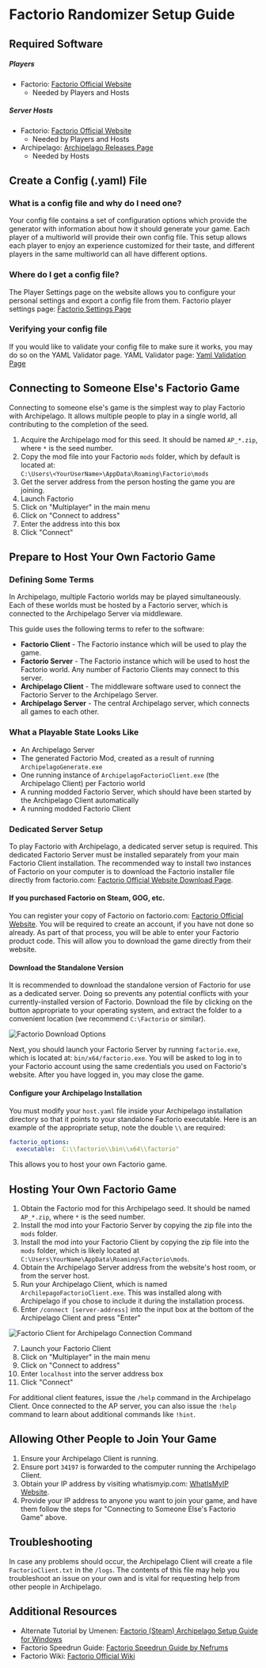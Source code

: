 # Factorio Randomizer Setup Guide

## Required Software
##### Players
- Factorio: [Factorio Official Website](https://factorio.com) 
  - Needed by Players and Hosts

##### Server Hosts
- Factorio: [Factorio Official Website](https://factorio.com) 
  - Needed by Players and Hosts
- Archipelago: [Archipelago Releases Page](https://github.com/ArchipelagoMW/Archipelago/releases) 
  - Needed by Hosts

## Create a Config (.yaml) File

### What is a config file and why do I need one?
Your config file contains a set of configuration options which provide the generator with information about how it should generate your game. Each player of a multiworld will provide their own config file. This setup allows each player to enjoy an experience customized for their taste, and different players in the same multiworld can all have different options. 

### Where do I get a config file?
The Player Settings page on the website allows you to configure your personal settings and export a config file from them. Factorio player settings page: [Factorio Settings Page](/games/Factorio/player-settings)

### Verifying your config file
If you would like to validate your config file to make sure it works, you may do so on the YAML Validator page. YAML Validator page: [Yaml Validation Page](/mysterycheck)

## Connecting to Someone Else's Factorio Game
Connecting to someone else's game is the simplest way to play Factorio with Archipelago. It allows multiple people to play in a single world, all contributing to the completion of the seed.

1. Acquire the Archipelago mod for this seed. It should be named `AP_*.zip`, where `*` is the seed number.
2. Copy the mod file into your Factorio `mods` folder, which by default is located at:  
`C:\Users\<YourUserName>\AppData\Roaming\Factorio\mods`
3. Get the server address from the person hosting the game you are joining.
4. Launch Factorio
5. Click on "Multiplayer" in the main menu
6. Click on "Connect to address"
7. Enter the address into this box
8. Click "Connect"

## Prepare to Host Your Own Factorio Game

### Defining Some Terms
In Archipelago, multiple Factorio worlds may be played simultaneously. Each of these worlds must be hosted by a Factorio server, which is connected to the Archipelago Server via middleware.

This guide uses the following terms to refer to the software:
- **Factorio Client** - The Factorio instance which will be used to play the game.
- **Factorio Server** - The Factorio instance which will be used to host the Factorio world. Any number of
Factorio Clients may connect to this server.
- **Archipelago Client** - The middleware software used to connect the Factorio Server to the Archipelago Server.
- **Archipelago Server** - The central Archipelago server, which connects all games to each other.

### What a Playable State Looks Like
- An Archipelago Server
- The generated Factorio Mod, created as a result of running `ArchipelagoGenerate.exe`
- One running instance of `ArchipelagoFactorioClient.exe` (the Archipelago Client) per Factorio world
- A running modded Factorio Server, which should have been started by the Archipelago Client automatically
- A running modded Factorio Client

### Dedicated Server Setup
To play Factorio with Archipelago, a dedicated server setup is required. This dedicated Factorio Server must be installed separately from your main Factorio Client installation. The recommended way to install two instances of Factorio on your computer is to download the Factorio installer file directly from factorio.com: [Factorio Official Website Download Page](https://factorio.com/download).

#### If you purchased Factorio on Steam, GOG, etc.
You can register your copy of Factorio on factorio.com: [Factorio Official Website](https://factorio.com/). You will be required to create an account, if you have not done so already. As part of that process, you will be able to enter your Factorio product code. This will allow you to download the game directly from their website.

#### Download the Standalone Version
It is recommended to download the standalone version of Factorio for use as a dedicated server. Doing so prevents any potential conflicts with your currently-installed version of Factorio. Download the file by clicking on the button appropriate to your operating system, and extract the folder to a convenient location (we recommend `C:\Factorio` or similar).

![Factorio Download Options](/static/assets/tutorial/factorio/factorio-download.png)

Next, you should launch your Factorio Server by running `factorio.exe`, which is located at: `bin/x64/factorio.exe`. You will be asked to log in to your Factorio account using the same credentials you used on Factorio's website. After you have logged in, you may close the game.

#### Configure your Archipelago Installation
You must modify your `host.yaml` file inside your Archipelago installation directory so that it points to your standalone Factorio executable. Here is an example of the appropriate setup, note the double `\\` are required:
```yaml
factorio_options:
  executable:  C:\\factorio\\bin\\x64\\factorio"
```

This allows you to host your own Factorio game.

## Hosting Your Own Factorio Game

1. Obtain the Factorio mod for this Archipelago seed. It should be named `AP_*.zip`, where `*` is the seed number.
2. Install the mod into your Factorio Server by copying the zip file into the `mods` folder.
3. Install the mod into your Factorio Client by copying the zip file into the `mods` folder, which is likely located
at `C:\Users\YourName\AppData\Roaming\Factorio\mods`.
4. Obtain the Archipelago Server address from the website's host room, or from the server host.
5. Run your Archipelago Client, which is named `ArchilepagoFactorioClient.exe`. This was installed along with Archipelago if you chose to include it during the installation process.
6. Enter `/connect [server-address]` into the input box at the bottom of the Archipelago Client and press "Enter"

![Factorio Client for Archipelago Connection Command](/static/assets/tutorial/factorio/connect-to-ap-server.png)

7. Launch your Factorio Client
8. Click on "Multiplayer" in the main menu
9. Click on "Connect to address"
10. Enter `localhost` into the server address box
11. Click "Connect"

For additional client features, issue the `/help` command in the Archipelago Client. Once connected to the AP
server, you can also issue the `!help` command to learn about additional commands like `!hint`. 

## Allowing Other People to Join Your Game
1. Ensure your Archipelago Client is running.
2. Ensure port `34197` is forwarded to the computer running the Archipelago Client.
3. Obtain your IP address by visiting whatismyip.com: [WhatIsMyIP Website](https://whatismyip.com/).
4. Provide your IP address to anyone you want to join your game, and have them follow the steps for
"Connecting to Someone Else's Factorio Game" above.

## Troubleshooting
In case any problems should occur, the Archipelago Client will create a file `FactorioClient.txt` in the `/logs`. The contents of this file may help you troubleshoot an issue on your own and is vital for requesting help from other
people in Archipelago.

## Additional Resources
- Alternate Tutorial by Umenen: [Factorio (Steam) Archipelago Setup Guide for Windows](https://docs.google.com/document/d/1yZPAaXB-QcetD8FJsmsFrenAHO5V6Y2ctMAyIoT9jS4)
- Factorio Speedrun Guide: [Factorio Speedrun Guide by Nefrums](https://www.youtube.com/watch?v=ExLrmK1c7tA)
- Factorio Wiki: [Factorio Official Wiki](https://wiki.factorio.com/)
